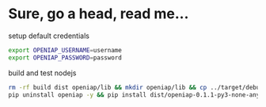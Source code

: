 # Sure, go a head, read me...
setup default credentials
```bash
export OPENIAP_USERNAME=username
export OPENIAP_PASSWORD=password
```

build and test nodejs
```bash
rm -rf build dist openiap/lib && mkdir openiap/lib && cp ../target/debug/libopeniap.so ./openiap/lib && cp ../target/debug/libopeniap.dylib ./lib && python -m build --wheel
pip uninstall openiap -y && pip install dist/openiap-0.1.1-py3-none-any.whl && python test.py
```